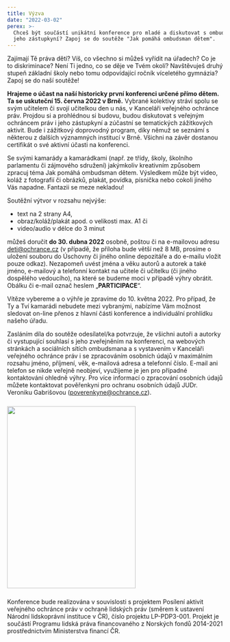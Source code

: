 ```yaml
---
title: Výzva
date: "2022-03-02"
perex: >-
  Chceš být součástí unikátní konference pro mladé a diskutovat s ombudsmanem a
  jeho zástupkyní? Zapoj se do soutěže "Jak pomáhá ombudsman dětem".
---
```


<p>Zajímají Tě práva dětí? Víš, co všechno si můžeš vyřídit na úřadech? Co je to diskriminace? Není Ti jedno, co se děje ve Tvém okolí? Navštěvuješ druhý stupeň základní školy nebo tomu odpovídající ročník víceletého gymnázia? Zapoj se do naší soutěže! </p><p><strong>Hrajeme o účast na naší historicky první konferenci určené přímo dětem. Ta se uskuteční 15. června 2022 v Brně.</strong> Vybrané kolektivy stráví spolu se svým učitelem či svojí učitelkou den u nás, v Kanceláři veřejného ochránce práv. Projdou si a prohlédnou si budovu, budou diskutovat s veřejným ochráncem práv i jeho zástupkyní a zúčastní se tematických zážitkových aktivit. Bude i zážitkový doprovodný program, díky němuž se seznámí s některou z dalších významných institucí v Brně. Všichni na závěr dostanou certifikát o své aktivní účasti na konferenci.</p><p>Se svými kamarády a kamarádkami (např. ze třídy, školy, školního parlamentu či zájmového sdružení) jakýmkoliv kreativním způsobem zpracuj téma Jak pomáhá ombudsman dětem. Výsledkem může být video, koláž z fotografií či obrázků, plakát, povídka, písnička nebo cokoli jiného Vás napadne. Fantazii se meze nekladou! </p><p>Soutěžní výtvor v rozsahu nejvýše:</p><ul><li>text na 2 strany A4, </li><li>obraz/koláž/plakát apod. o velikosti max. A1 či </li><li>video/audio v délce do 3 minut </li></ul><p>můžeš doručit <strong>do 30. dubna 2022</strong> osobně, poštou či na e-mailovou adresu <a href="mailto:deti@ochrance.cz">deti@ochrance.cz</a>  (v případě, že příloha bude větší než 8 MB, prosíme o uložení souboru do Úschovny či jiného online depozitáře a do e-mailu vložit pouze odkaz). Nezapomeň uvést jména a věku autorů a autorek a také jméno, e-mailový a telefonní kontakt na učitele či učitelku (či jiného dospělého vedoucího), na které se budeme moci v případě výhry obrátit. Obálku či e-mail označ heslem „<strong>PARTICIPACE</strong>“. </p><p>Vítěze vybereme a o výhře je zpravíme do 10. května 2022. Pro případ, že Ty a Tví kamarádi nebudete mezi vybranými, nabízíme Vám možnost sledovat on-line přenos z hlavní části konference a individuální prohlídku našeho úřadu.</p><p>Zasláním díla do soutěže odesílatel/ka potvrzuje, že všichni autoři a autorky či vystupující souhlasí s jeho zveřejněním na konferenci, na webových stránkách a sociálních sítích ombudsmana a s vystavením v Kanceláři veřejného ochránce práv i se zpracováním osobních údajů v maximálním rozsahu jméno, příjmení, věk, e-mailová adresa a telefonní číslo. E-mail ani telefon se nikde veřejně neobjeví, využijeme je jen pro případné kontaktování ohledně výhry. Pro více informací o zpracování osobních údajů můžete kontaktovat pověřenkyni pro ochranu osobních údajů JUDr. Veroniku Gabrišovou (<a href="mailto:poverenkyne@ochrance.cz">poverenkyne@ochrance.cz</a>).</p><h5><h5><img src="/media/Vyzva_na_soutez_01.png.png" height="424" width="300" alt="" /></h5><p></p>Konference bude realizována v souvislosti s projektem Posílení aktivit veřejného ochránce práv v ochraně lidských práv (směrem k ustavení Národní lidskoprávní instituce v ČR), číslo projektu LP-PDP3-001. Projekt je součástí Programu lidská práva financovaného z Norských fondů 2014-2021 prostřednictvím Ministerstva financí ČR.</h5><h5></h5><p></p>
